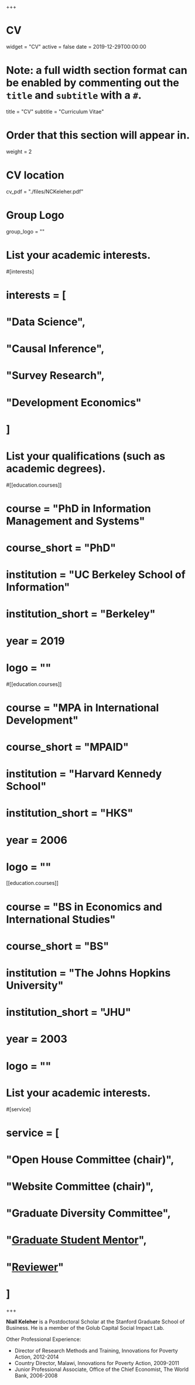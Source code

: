 +++
# CV
widget = "CV"
active = false
date = 2019-12-29T00:00:00

# Note: a full width section format can be enabled by commenting out the `title` and `subtitle` with a `#`.
title = "CV"
subtitle = "Curriculum Vitae"

# Order that this section will appear in.
weight = 2

# CV location
cv_pdf = "./files/NCKeleher.pdf"

# Group Logo
group_logo = ""


# List your academic interests.
#[interests]
#  interests = [
#  "Data Science",
#  "Causal Inference",
#  "Survey Research",
#  "Development Economics"
#  ]

# List your qualifications (such as academic degrees).
#[[education.courses]]
#  course = "PhD in Information Management and Systems"
#  course_short = "PhD"
#  institution = "UC Berkeley School of Information"
#  institution_short = "Berkeley"
#  year = 2019
#  logo = ""

#[[education.courses]]
#  course = "MPA in International Development"
#  course_short = "MPAID"
#  institution = "Harvard Kennedy School"
#  institution_short = "HKS"
#  year = 2006
#  logo = ""

[[education.courses]]
#  course = "BS in Economics and International Studies"
#  course_short = "BS"
#  institution = "The Johns Hopkins University"
#  institution_short = "JHU"
#  year = 2003
#  logo = ""


# List your academic interests.
#[service]
#  service = [
#    "Open House Committee (chair)",
#    "Website Committee (chair)",
#    "Graduate Diversity Committee",
#    "[Graduate Student Mentor](https://gradmentors.ucr.edu)",
#    "[Reviewer](https://publons.com/author/637273/)"
#  ]

+++

**Niall Keleher** is a Postdoctoral Scholar at the Stanford Graduate School of Business. He is a member of the Golub Capital Social Impact Lab.

Other Professional Experience:
- Director of Research Methods and Training, Innovations for Poverty Action, 2012-2014
- Country Director, Malawi, Innovations for Poverty Action, 2009-2011
- Junior Professional Associate, Office of the Chief Economist, The World Bank, 2006-2008
